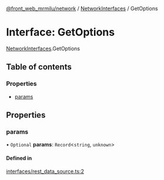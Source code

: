 [@front_web_mrmilu/network](../Network.md) / [NetworkInterfaces](../modules/NetworkInterfaces.md) / GetOptions

# Interface: GetOptions

[NetworkInterfaces](../modules/NetworkInterfaces.md).GetOptions

## Table of contents

### Properties

- [params](NetworkInterfaces.GetOptions.md#params)

## Properties

### params

• `Optional` **params**: `Record`<`string`, `unknown`\>

#### Defined in

[interfaces/rest_data_source.ts:2](https://github.com/mrmilu/front_web_mrmilu/blob/f39c3e6/packages/network/src/interfaces/rest_data_source.ts#L2)
